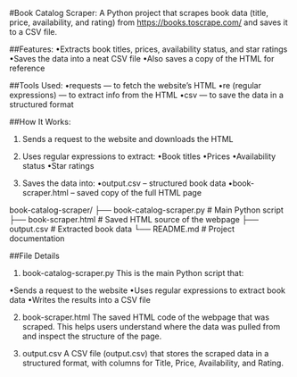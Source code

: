 #Book Catalog Scraper:
A Python project that scrapes book data (title, price, availability, and rating) from https://books.toscrape.com/ and saves it to a CSV file.

##Features:
•Extracts book titles, prices, availability status, and star ratings
•Saves the data into a neat CSV file
•Also saves a copy of the HTML for reference

##Tools Used:
•requests — to fetch the website’s HTML
•re (regular expressions) — to extract info from the HTML
•csv — to save the data in a structured format

##How It Works:
1. Sends a request to the website and downloads the HTML

2. Uses regular expressions to extract:
•Book titles
•Prices
•Availability status
•Star ratings

3. Saves the data into:
•output.csv – structured book data
•book-scraper.html – saved copy of the full HTML page

book-catalog-scraper/
├── book-catalog-scraper.py       # Main Python script
├── book-scraper.html             # Saved HTML source of the webpage
├── output.csv                    # Extracted book data
└── README.md                     # Project documentation

##File Details
1. book-catalog-scraper.py
This is the main Python script that:

•Sends a request to the website
•Uses regular expressions to extract book data
•Writes the results into a CSV file

2. book-scraper.html
The saved HTML code of the webpage that was scraped. This helps users understand where the data was pulled from and inspect the structure of the page.

3. output.csv
A CSV file (output.csv) that stores the scraped data in a structured format, with columns for Title, Price, Availability, and Rating.

